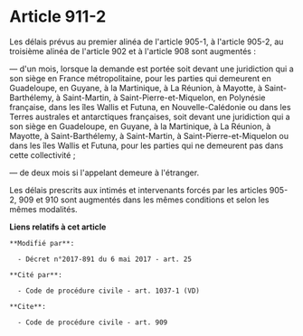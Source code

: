 # Article 911-2

Les délais prévus au premier alinéa de l'article 905-1, à l'article 905-2, au troisième alinéa de l'article 902 et à
l'article 908 sont augmentés :

― d'un mois, lorsque la demande est portée soit devant une juridiction qui a son siège en France métropolitaine, pour les
parties qui demeurent en Guadeloupe, en Guyane, à la Martinique, à La Réunion, à Mayotte, à Saint-Barthélemy, à Saint-Martin,
à Saint-Pierre-et-Miquelon, en Polynésie française, dans les îles Wallis et Futuna, en Nouvelle-Calédonie ou dans les Terres
australes et antarctiques françaises, soit devant une juridiction qui a son siège en Guadeloupe, en Guyane, à la Martinique,
à La Réunion, à Mayotte, à Saint-Barthélemy, à Saint-Martin, à Saint-Pierre-et-Miquelon ou dans les îles Wallis et Futuna,
pour les parties qui ne demeurent pas dans cette collectivité ;

― de deux mois si l'appelant demeure à l'étranger.

Les délais prescrits aux intimés et intervenants forcés par les articles 905-2, 909 et 910 sont augmentés dans les mêmes
conditions et selon les mêmes modalités.

**Liens relatifs à cet article**

	**Modifié par**:

	  - Décret n°2017-891 du 6 mai 2017 - art. 25

	**Cité par**:

	  - Code de procédure civile - art. 1037-1 (VD)

	**Cite**:

	  - Code de procédure civile - art. 909
